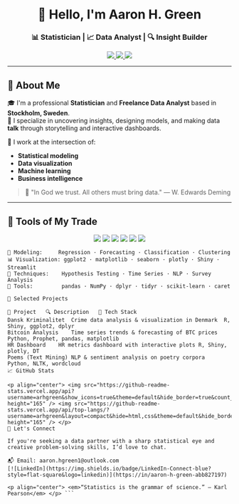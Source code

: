 <h1 align="center">👋 Hello, I'm <strong>Aaron H. Green</strong></h1>
<h3 align="center">📊 Statistician | 📈 Data Analyst | 🔍 Insight Builder</h3>

<p align="center">
  <a href="mailto:aaron.green@example.com">
    <img src="https://img.shields.io/badge/Email-Contact-informational?style=flat-square&logo=gmail&logoColor=white&color=red" />
  </a>
  <a href="https://www.linkedin.com/in/your-linkedin">
    <img src="https://img.shields.io/badge/LinkedIn-Connect-blue?style=flat-square&logo=linkedin" />
  </a>
  <a href="https://yourportfolio.com">
    <img src="https://img.shields.io/badge/Portfolio-Visit-black?style=flat-square&logo=firefox" />
  </a>
</p>

---

## 🧠 About Me

🎓 I'm a professional **Statistician** and **Freelance Data Analyst** based in **Stockholm, Sweden**.  
📌 I specialize in uncovering insights, designing models, and making data **talk** through storytelling and interactive dashboards.  

🔬 I work at the intersection of:
- **Statistical modeling**
- **Data visualization**
- **Machine learning**
- **Business intelligence**

> 💬 "In God we trust. All others must bring data." — W. Edwards Deming

---

## 🧰 Tools of My Trade

<p align="center">
  <img src="https://img.shields.io/badge/Python-Data%20Science-blue?logo=python&logoColor=white&style=flat-square" />
  <img src="https://img.shields.io/badge/R-Statistics-success?logo=r&logoColor=white&style=flat-square" />
  <img src="https://img.shields.io/badge/Tableau-Data%20Viz-orange?logo=tableau&logoColor=white&style=flat-square" />
  <img src="https://img.shields.io/badge/Power%20BI-Business%20Intel-yellow?logo=powerbi&logoColor=black&style=flat-square" />
  <img src="https://img.shields.io/badge/SQL-Data%20Access-blue?logo=postgresql&logoColor=white&style=flat-square" />
  <img src="https://img.shields.io/badge/Excel-Advanced-success?logo=microsoft-excel&logoColor=white&style=flat-square" />
</p>

```text
📐 Modeling:     Regression · Forecasting · Classification · Clustering
📊 Visualization: ggplot2 · matplotlib · seaborn · plotly · Shiny · Streamlit
🔎 Techniques:    Hypothesis Testing · Time Series · NLP · Survey Analysis
🧪 Tools:         pandas · NumPy · dplyr · tidyr · scikit-learn · caret

📂 Selected Projects

📁 Project	🔍 Description	🧰 Tech Stack
Dansk Kriminalitet	Crime data analysis & visualization in Denmark	R, Shiny, ggplot2, dplyr
Bitcoin Analysis	Time series trends & forecasting of BTC prices	Python, Prophet, pandas, matplotlib
HR Dashboard	HR metrics dashboard with interactive plots	R, Shiny, plotly, DT
Poems (Text Mining)	NLP & sentiment analysis on poetry corpora	Python, NLTK, wordcloud
📈 GitHub Stats

<p align="center"> <img src="https://github-readme-stats.vercel.app/api?username=arhgreen&show_icons=true&theme=default&hide_border=true&count_private=true" height="165" /> <img src="https://github-readme-stats.vercel.app/api/top-langs/?username=arhgreen&layout=compact&hide=html,css&theme=default&hide_border=true" height="165" /> </p>
💼 Let's Connect

If you're seeking a data partner with a sharp statistical eye and creative problem-solving skills, I’d love to chat.

📬 Email: aaron.hgreen1@outlook.com
[![LinkedIn](https://img.shields.io/badge/LinkedIn-Connect-blue?style=flat-square&logo=linkedin)](https://in/aaron-h-green-abb827197)

<p align="center"> <em>“Statistics is the grammar of science.” — Karl Pearson</em> </p> ```
